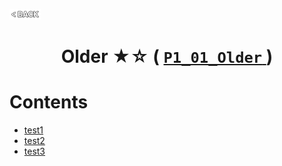 <p align="left">
  <a href="../README.md">
    <img src="../../Z99-OTHERS/00-common/00-back.png" style="width:10%">
  </a>
</p>

<div align="center">
  <h1>
    Older ★☆ (
      <a href="https://drive.google.com/file/d/1YN9OMxSfGfOwWz8Qk8Hn3UuJl-xrfQ6D/view?usp=drive_link">
        <code>P1_01_Older</code>
      </a>
    )
  </h1>
</div>

# Contents

-   [test1]()
-   [test2]()
-   [test3]()

